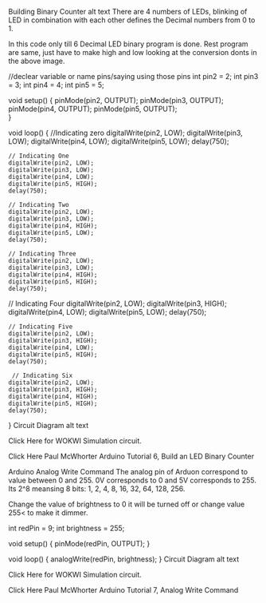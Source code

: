 Building Binary Counter
alt text
There are 4 numbers of LEDs, blinking of LED in combination with each other defines the Decimal numbers from 0 to 1.

In this code only till 6 Decimal LED binary program is done. Rest program are same, just have to make high and low looking at the conversion donts in the above image.

//declear variable or name pins/saying using those pins
int pin2 = 2;
int pin3 = 3;
int pin4 = 4;
int pin5 = 5;

void setup() 
{
    pinMode(pin2, OUTPUT);
    pinMode(pin3, OUTPUT);
    pinMode(pin4, OUTPUT);
    pinMode(pin5, OUTPUT);    
}

void loop()
{
    //Indicating zero
    digitalWrite(pin2, LOW);
    digitalWrite(pin3, LOW);
    digitalWrite(pin4, LOW);
    digitalWrite(pin5, LOW);
    delay(750);

    // Indicating One
    digitalWrite(pin2, LOW);
    digitalWrite(pin3, LOW);
    digitalWrite(pin4, LOW);
    digitalWrite(pin5, HIGH);
    delay(750);

    // Indicating Two
    digitalWrite(pin2, LOW);
    digitalWrite(pin3, LOW);
    digitalWrite(pin4, HIGH);
    digitalWrite(pin5, LOW);
    delay(750);

    // Indicating Three
    digitalWrite(pin2, LOW);
    digitalWrite(pin3, LOW);
    digitalWrite(pin4, HIGH);
    digitalWrite(pin5, HIGH);
    delay(750);

 // Indicating Four
    digitalWrite(pin2, LOW);
    digitalWrite(pin3, HIGH);
    digitalWrite(pin4, LOW);
    digitalWrite(pin5, LOW);
    delay(750);

    // Indicating Five
    digitalWrite(pin2, LOW);
    digitalWrite(pin3, HIGH);
    digitalWrite(pin4, LOW);
    digitalWrite(pin5, HIGH);
    delay(750);

     // Indicating Six
    digitalWrite(pin2, LOW);
    digitalWrite(pin3, HIGH);
    digitalWrite(pin4, HIGH);
    digitalWrite(pin5, HIGH);
    delay(750);
}
Circuit Diagram
alt text

Click Here for WOKWI Simulation circuit.

Click Here Paul McWhorter Arduino Tutorial 6, Build an LED Binary Counter

Arduino Analog Write Command
The analog pin of Arduon correspond to value between 0 and 255. 0V corresponds to 0 and 5V corresponds to 255. Its 2^8 meansing 8 bits: 1, 2, 4, 8, 16, 32, 64, 128, 256.

Change the value of brightness to 0 it will be turned off or change value 255< to make it dimmer.

int redPin = 9;
int brightness = 255;

void setup() 
{
    pinMode(redPin, OUTPUT);
}

void loop()
{
    analogWrite(redPin, brightness);
}
Circuit Diagram
alt text

Click Here for WOKWI Simulation circuit.

Click Here Paul McWhorter Arduino Tutorial 7, Analog Write Command

